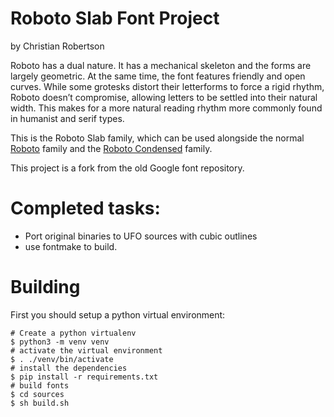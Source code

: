 # Roboto Slab Font Project
by Christian Robertson

Roboto has a dual nature. It has a mechanical skeleton and the forms are
largely geometric. At the same time, the font features friendly and open
curves. While some grotesks distort their letterforms to force a rigid rhythm,
Roboto doesn’t compromise, allowing letters to be settled into their natural
width. This makes for a more natural reading rhythm more commonly found in
humanist and serif types.

This is the Roboto Slab family, which can be used alongside the normal
[Roboto](https://fonts.google.com/specimen/Roboto) family and the
[Roboto Condensed](https://fonts.google.com/specimen/Roboto+Condensed) family.

This project is a fork from the old Google font repository.

# Completed tasks:

* Port original binaries to UFO sources with cubic outlines
* use fontmake to build.

# Building

First you should setup a python virtual environment:

```
# Create a python virtualenv
$ python3 -m venv venv
# activate the virtual environment
$ . ./venv/bin/activate
# install the dependencies
$ pip install -r requirements.txt
# build fonts
$ cd sources
$ sh build.sh
```
